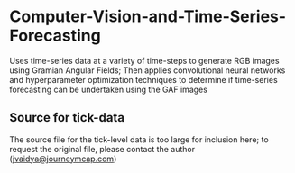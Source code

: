 # Computer-Vision-and-Time-Series-Forecasting
Uses time-series data at a variety of time-steps to generate RGB images using Gramian Angular Fields; Then applies convolutional neural networks and hyperparameter optimization techniques to determine if time-series forecasting can be undertaken using the GAF images

## Source for tick-data
The source file for the tick-level data is too large for inclusion here; to request the original file, please contact the author (jvaidya@journeymcap.com)
